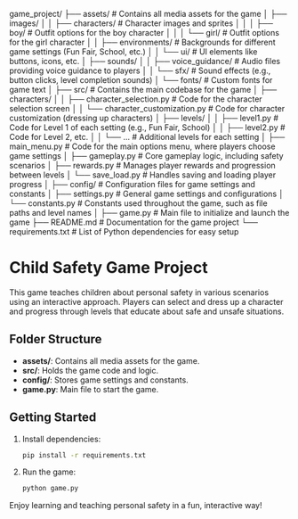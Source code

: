game_project/
├── assets/                            # Contains all media assets for the game
│   ├── images/
│   │   ├── characters/                # Character images and sprites
│   │   │   ├── boy/                   # Outfit options for the boy character
│   │   │   └── girl/                  # Outfit options for the girl character
│   │   ├── environments/              # Backgrounds for different game settings (Fun Fair, School, etc.)
│   │   └── ui/                        # UI elements like buttons, icons, etc.
│   ├── sounds/
│   │   ├── voice_guidance/            # Audio files providing voice guidance to players
│   │   └── sfx/                       # Sound effects (e.g., button clicks, level completion sounds)
│   └── fonts/                         # Custom fonts for game text
│
├── src/                               # Contains the main codebase for the game
│   ├── characters/
│   │   ├── character_selection.py     # Code for the character selection screen
│   │   └── character_customization.py # Code for character customization (dressing up characters)
│   ├── levels/
│   │   ├── level1.py                  # Code for Level 1 of each setting (e.g., Fun Fair, School)
│   │   ├── level2.py                  # Code for Level 2, etc.
│   │   └── ...                        # Additional levels for each setting
│   ├── main_menu.py                   # Code for the main options menu, where players choose game settings
│   ├── gameplay.py                    # Core gameplay logic, including safety scenarios
│   ├── rewards.py                     # Manages player rewards and progression between levels
│   └── save_load.py                   # Handles saving and loading player progress
│
├── config/                            # Configuration files for game settings and constants
│   ├── settings.py                    # General game settings and configurations
│   └── constants.py                   # Constants used throughout the game, such as file paths and level names
│
├── game.py                            # Main file to initialize and launch the game
├── README.md                          # Documentation for the game project
└── requirements.txt                   # List of Python dependencies for easy setup


# Child Safety Game Project

This game teaches children about personal safety in various scenarios using an interactive approach. Players can select and dress up a character and progress through levels that educate about safe and unsafe situations.

## Folder Structure
- **assets/**: Contains all media assets for the game.
- **src/**: Holds the game code and logic.
- **config/**: Stores game settings and constants.
- **game.py**: Main file to start the game.

## Getting Started
1. Install dependencies:
    ```bash
    pip install -r requirements.txt
    ```
2. Run the game:
    ```bash
    python game.py
    ```

Enjoy learning and teaching personal safety in a fun, interactive way!
